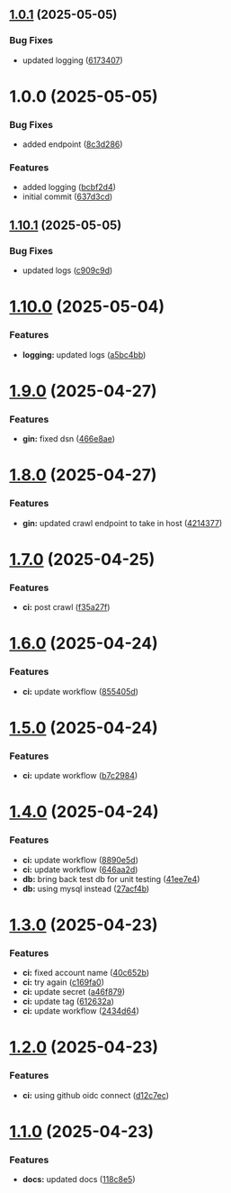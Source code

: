 ## [1.0.1](https://github.com/ccrawford4/stats/compare/v1.0.0...v1.0.1) (2025-05-05)


### Bug Fixes

* updated logging ([6173407](https://github.com/ccrawford4/stats/commit/61734072c42a21d951bedb8a7c7a517f0f366003))

# 1.0.0 (2025-05-05)


### Bug Fixes

* added endpoint ([8c3d286](https://github.com/ccrawford4/stats/commit/8c3d286a140262773711e60fc671a27f167d0813))


### Features

* added logging ([bcbf2d4](https://github.com/ccrawford4/stats/commit/bcbf2d4987835d956e633bd3d8d1fc1d38cb0a8b))
* initial commit ([637d3cd](https://github.com/ccrawford4/stats/commit/637d3cd80902a97a0b1a12b4d09bdd72ead38778))

## [1.10.1](https://github.com/ccrawford4/search/compare/v1.10.0...v1.10.1) (2025-05-05)


### Bug Fixes

* updated logs ([c909c9d](https://github.com/ccrawford4/search/commit/c909c9dc70428accd1b327295082e9e6c434e6a8))

# [1.10.0](https://github.com/ccrawford4/search/compare/v1.9.0...v1.10.0) (2025-05-04)


### Features

* **logging:** updated logs ([a5bc4bb](https://github.com/ccrawford4/search/commit/a5bc4bb6919458897b1a33f85446dd3d363d007c))

# [1.9.0](https://github.com/ccrawford4/search/compare/v1.8.0...v1.9.0) (2025-04-27)


### Features

* **gin:** fixed dsn ([466e8ae](https://github.com/ccrawford4/search/commit/466e8ae28185742b737c914269f87f6dc6f0cc10))

# [1.8.0](https://github.com/ccrawford4/search/compare/v1.7.0...v1.8.0) (2025-04-27)


### Features

* **gin:** updated crawl endpoint to take in host ([4214377](https://github.com/ccrawford4/search/commit/4214377196c505c0fe17f6640f366e986721f8b1))

# [1.7.0](https://github.com/ccrawford4/search/compare/v1.6.0...v1.7.0) (2025-04-25)


### Features

* **ci:** post crawl ([f35a27f](https://github.com/ccrawford4/search/commit/f35a27f578ff279f255ac954a7b5fe15f061ae7c))

# [1.6.0](https://github.com/ccrawford4/search/compare/v1.5.0...v1.6.0) (2025-04-24)


### Features

* **ci:** update workflow ([855405d](https://github.com/ccrawford4/search/commit/855405d61467cd9b92b6422e945012cae9c97586))

# [1.5.0](https://github.com/ccrawford4/search/compare/v1.4.0...v1.5.0) (2025-04-24)


### Features

* **ci:** update workflow ([b7c2984](https://github.com/ccrawford4/search/commit/b7c298481bde528ea8cc256214aab03ab577be4b))

# [1.4.0](https://github.com/ccrawford4/search/compare/v1.3.0...v1.4.0) (2025-04-24)


### Features

* **ci:** update workflow ([8890e5d](https://github.com/ccrawford4/search/commit/8890e5d5f0cb5c4db2cfd527e1aabffd8316937e))
* **ci:** update workflow ([646aa2d](https://github.com/ccrawford4/search/commit/646aa2d9c86ec402ea8505d1c49986f13b59d5f6))
* **db:** bring back test db for unit testing ([41ee7e4](https://github.com/ccrawford4/search/commit/41ee7e4b34a26c14d3f768790d4af8eeb888a97d))
* **db:** using mysql instead ([27acf4b](https://github.com/ccrawford4/search/commit/27acf4b8335cae829464406d8989dc25e70cee31))

# [1.3.0](https://github.com/ccrawford4/search/compare/v1.2.0...v1.3.0) (2025-04-23)


### Features

* **ci:** fixed account name ([40c652b](https://github.com/ccrawford4/search/commit/40c652b9239d5f51c39a7122a6a74fd4a339ba9d))
* **ci:** try again ([c169fa0](https://github.com/ccrawford4/search/commit/c169fa0ca18b69d1db55b7cd635c2ba7ddf74d9f))
* **ci:** update secret ([a46f879](https://github.com/ccrawford4/search/commit/a46f8790fbdace95c31afc607153672868ef813a))
* **ci:** update tag ([612632a](https://github.com/ccrawford4/search/commit/612632a0a5cd9c5d75a78a9a1500a8d4dfa3110e))
* **ci:** update workflow ([2434d64](https://github.com/ccrawford4/search/commit/2434d64b5a4574360e53bf82140cdd8e94278057))

# [1.2.0](https://github.com/ccrawford4/search/compare/v1.1.0...v1.2.0) (2025-04-23)


### Features

* **ci:** using github oidc connect ([d12c7ec](https://github.com/ccrawford4/search/commit/d12c7ec0dd117c3d90b541e010a55c1c9524d8b9))

# [1.1.0](https://github.com/ccrawford4/search/compare/v1.0.0...v1.1.0) (2025-04-23)


### Features

* **docs:** updated docs ([118c8e5](https://github.com/ccrawford4/search/commit/118c8e5c5fbe4e0cab6df1973e94edf97c7617cc))
